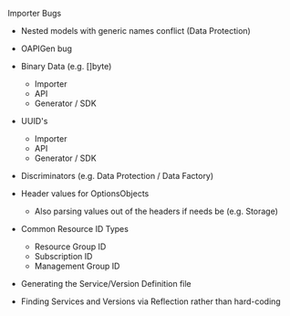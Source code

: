 Importer Bugs
  - Nested models with generic names conflict (Data Protection)
  - OAPIGen bug

- Binary Data (e.g. []byte)
  - Importer
  - API
  - Generator / SDK
- UUID's
  - Importer
  - API
  - Generator / SDK
- Discriminators (e.g. Data Protection / Data Factory)
- Header values for OptionsObjects
  - Also parsing values out of the headers if needs be (e.g. Storage)
- Common Resource ID Types
  - Resource Group ID
  - Subscription ID
  - Management Group ID
- Generating the Service/Version Definition file
- Finding Services and Versions via Reflection rather than hard-coding
